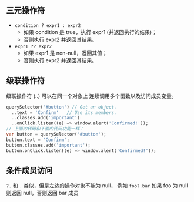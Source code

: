 ## 三元操作符

- `condition ? expr1 : expr2`
  - 如果 condition 是 true，执行 expr1 (并返回执行的结果)；
  - 否则执行 expr2 并返回其结果。
- `expr1 ?? expr2`
  - 如果 expr1 是 non-null，返回其值；
  - 否则执行 expr2 并返回其结果。

## 级联操作符

级联操作符 (..) 可以在同一个对象上 连续调用多个函数以及访问成员变量。

```dart
querySelector('#button') // Get an object.
  ..text = 'Confirm'   // Use its members.
  ..classes.add('important')
  ..onClick.listen((e) => window.alert('Confirmed!'));
// 上面的代码和下面的代码功能一样：
var button = querySelector('#button');
button.text = 'Confirm';
button.classes.add('important');
button.onClick.listen((e) => window.alert('Confirmed!'));
```

## 条件成员访问

`?.` 和 `.` 类似，但是左边的操作对象不能为 null，
例如 `foo?.bar` 如果 foo 为 null 则返回 null，否则返回 bar 成员
